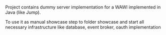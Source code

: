 Project contains dummy server implementation for a WAWI implemented in Java (like Jump).

To use it as manual showcase step to folder showcase and start all necessary infrastructure 
like database, event broker, oauth implementation
